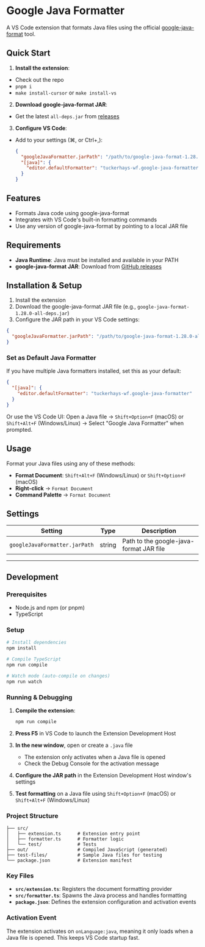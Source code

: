 # Google Java Formatter

A VS Code extension that formats Java files using the official [google-java-format](https://github.com/google/google-java-format) tool.

## Quick Start

1. **Install the extension**:
 - Check out the repo
 - `pnpm i`
 - `make install-cursor` or `make install-vs`

2. **Download google-java-format JAR**: 
 - Get the latest `all-deps.jar` from [releases](https://github.com/google/google-java-format/releases)

3. **Configure VS Code**: 
 - Add to your settings (⌘, or Ctrl+,):
   ```json
   {
     "googleJavaFormatter.jarPath": "/path/to/google-java-format-1.28.0-all-deps.jar",
     "[java]": {
       "editor.defaultFormatter": "tuckerhays-wf.google-java-formatter",
     }
   }
   ```


## Features

- Formats Java code using google-java-format
- Integrates with VS Code's built-in formatting commands
- Use any version of google-java-format by pointing to a local JAR file

## Requirements

- **Java Runtime**: Java must be installed and available in your PATH
- **google-java-format JAR**: Download from [GitHub releases](https://github.com/google/google-java-format/releases)

## Installation & Setup

1. Install the extension
2. Download the google-java-format JAR file (e.g., `google-java-format-1.28.0-all-deps.jar`)
3. Configure the JAR path in your VS Code settings:

```json
{
  "googleJavaFormatter.jarPath": "/path/to/google-java-format-1.28.0-all-deps.jar"
}
```

### Set as Default Java Formatter

If you have multiple Java formatters installed, set this as your default:

```json
{
  "[java]": {
    "editor.defaultFormatter": "tuckerhays-wf.google-java-formatter"
  }
}
```

Or use the VS Code UI: Open a Java file → `Shift+Option+F` (macOS) or `Shift+Alt+F` (Windows/Linux) → Select "Google Java Formatter" when prompted.

## Usage

Format your Java files using any of these methods:

- **Format Document**: `Shift+Alt+F` (Windows/Linux) or `Shift+Option+F` (macOS)
- **Right-click** → `Format Document`
- **Command Palette** → `Format Document`

## Settings

| Setting | Type | Description |
|---------|------|-------------|
| `googleJavaFormatter.jarPath` | string | Path to the google-java-format JAR file |

---

## Development

### Prerequisites

- Node.js and npm (or pnpm)
- TypeScript

### Setup

```bash
# Install dependencies
npm install

# Compile TypeScript
npm run compile

# Watch mode (auto-compile on changes)
npm run watch
```

### Running & Debugging

1. **Compile the extension**:
   ```bash
   npm run compile
   ```

2. **Press F5** in VS Code to launch the Extension Development Host

3. **In the new window**, open or create a `.java` file
   - The extension only activates when a Java file is opened
   - Check the Debug Console for the activation message

4. **Configure the JAR path** in the Extension Development Host window's settings

5. **Test formatting** on a Java file using `Shift+Option+F` (macOS) or `Shift+Alt+F` (Windows/Linux)

### Project Structure

```
├── src/
│   ├── extension.ts      # Extension entry point
│   ├── formatter.ts      # Formatter logic
│   └── test/             # Tests
├── out/                  # Compiled JavaScript (generated)
├── test-files/           # Sample Java files for testing
└── package.json          # Extension manifest
```

### Key Files

- **`src/extension.ts`**: Registers the document formatting provider
- **`src/formatter.ts`**: Spawns the Java process and handles formatting
- **`package.json`**: Defines the extension configuration and activation events

### Activation Event

The extension activates on `onLanguage:java`, meaning it only loads when a Java file is opened. This keeps VS Code startup fast.
